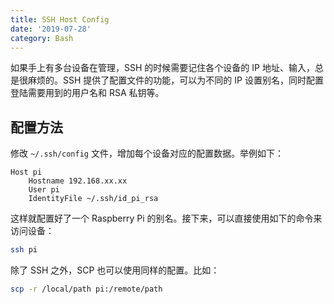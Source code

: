 ```yaml
---
title: SSH Host Config
date: '2019-07-28'
category: Bash
---
```


如果手上有多台设备在管理，SSH 的时候需要记住各个设备的 IP 地址、输入，总是很麻烦的。SSH 提供了配置文件的功能，可以为不同的 IP 设置别名，同时配置登陆需要用到的用户名和 RSA 私钥等。

## 配置方法

修改 `~/.ssh/config` 文件，增加每个设备对应的配置数据。举例如下：

```text
Host pi
    Hostname 192.168.xx.xx
    User pi
    IdentityFile ~/.ssh/id_pi_rsa
```

这样就配置好了一个 Raspberry Pi 的别名。接下来，可以直接使用如下的命令来访问设备：

```bash
ssh pi
```

除了 SSH 之外，SCP 也可以使用同样的配置。比如：

```bash
scp -r /local/path pi:/remote/path
```
